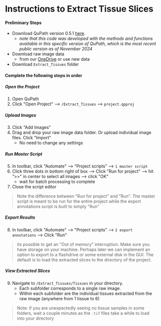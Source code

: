# Instructions to Extract Tissue Slices

#### Preliminary Steps
- Download QuPath version 0.5.1 [here](https://qupath.github.io/).
    - *note that this code was developed with the methods and functions available in this specific version of QuPath, which is the most recent public version as of November 2024*
- Download raw image data 
	- from our [OneDrive](https://nuwildcat-my.sharepoint.com/personal/akl0407_ads_northwestern_edu/_layouts/15/onedrive.aspx?id=%2Fpersonal%2Fakl0407%5Fads%5Fnorthwestern%5Fedu%2FDocuments%2FSTAT390%2FData) or use new data
- Download `Extract_Tissues` folder

#### Complete the following steps in order
##### Open the Project
1. Open QuPath
2. Click "Open Project" --> `/Extract_Tissues` --> `project.qpproj`

##### Upload Images
3. Click "Add Images"
4. Drag and drop your raw image data folder. Or upload individual image files. Click "Import"
	- No need to change any settings

##### Run Master Script
5. In toolbar, click "Automate" --> "Project scripts" --> `1 master script` 
6. Click three dots in bottom right of box --> Click "Run for project" --> hit ">>" in center to select all images --> click "OK"
	- wait for batch processing to complete
7. Close the script editor

>Note the difference between "Run for project" and "Run". The master script is meant to be run for the entire project while the export annotations script is built to simply "Run"

##### Export Results
8. In toolbar, click "Automate" --> "Project scripts" --> `2 export annotations` --> Click "Run"
> its possible to get an "Out of memory" interruption. Make sure you have storage on your machine. Perhaps later we can implement an option to export to a flashdrive or some external disk in the GUI. The default is to load the extracted slices to the directory of the project. 

##### View Extracted Slices
9. Navigate to `/Extract_Tissues/Tissues` in your directory. 
	- Each subfolder corresponds to a single raw image. 
	- Within each subfolder are the individual tissues extracted from the raw image (anywhere from 1 tissue to 6)
> Note: if you are unexpectedly seeing no tissue samples in some folders, wait a couple minutes as the `.tif` files take a while to load into your directory
